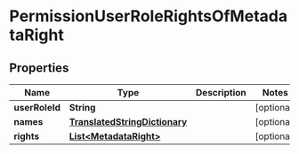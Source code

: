 
# PermissionUserRoleRightsOfMetadataRight

## Properties
Name | Type | Description | Notes
------------ | ------------- | ------------- | -------------
**userRoleId** | **String** |  |  [optional]
**names** | [**TranslatedStringDictionary**](TranslatedStringDictionary.md) |  |  [optional]
**rights** | [**List&lt;MetadataRight&gt;**](MetadataRight.md) |  |  [optional]



